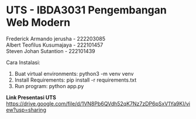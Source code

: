 # UTS - IBDA3031 Pengembangan Web Modern

Frederick Armando jerusha - 222203085 <br>
Albert Teofilus Kusumajaya - 222101457 <br>
Steven Johan Sutantion - 222101439 <br>

Cara Instalasi:
1. Buat virtual environments: python3 -m venv venv
2. Install Requirements: pip install -r requirements.txt
3. Run program: python app.py



<b>Link Presentasi UTS</b>
<br>https://drive.google.com/file/d/1VN8Pb6QVdh52qK7Nz7zDP6pSxV1Ya9KI/view?usp=sharing
